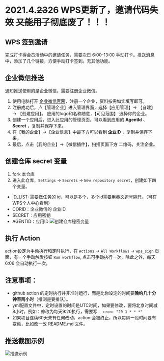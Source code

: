 # 2021.4.~~23~~26 WPS更新了，邀请代码~~失效~~ ~~又能用了~~彻底废了！！！

## WPS 签到邀请
完成打卡得会员活动中的邀请任务，需要次日 6:00-13:00 手动打卡。推送消息中，添加了几个链接，方便手动打卡签到。无其他功能。
## 企业微信推送
通知推送使用的是企业微信，需要注册企业微信。
1. 使用电脑打开 [企业微信官网](https://work.weixin.qq.com/)，注册一个企业，资料按需如实填写即可。
2. 注册成功后，点【管理企业】进入管理界面，选择【应用管理】→ 【自建】 → 【创建应用】。
   应用的logo和名称随意，【可见范围】 选择你的企业。
3. 创建一个应用后，进入此应用的管理页面，可以看到应用的 **AgentId** 、 **Secret** ，复制并保存下来。
4. 在【我的企业】→【企业信息】中最下方可以看到 **企业ID** ，复制并保存下来。
5. 最后，点击【我的企业】→【微信插件】，扫描页面下方 二维码，关注企业。

## 创建仓库 secret 变量
1. fork 本仓库
2. 进入此仓库，`Settings` -> `Secrets` -> `New repository secret`，创建如下四个变量。
- ID_LIST: 需要做任务的 id，可以是多个，多个id需要用英文逗号隔开。（可在WPS个人中心看到）
- CORID：企业微信的 企业ID
- SECRET：应用密钥
- AGENTID：应用ID
![创建仓库秘密变量](create_secrets.png)

## 执行 Action
action设定为手动执行和定时执行，在 `Actions` -> `All Workflows` -> `wps_sign` 页面，有一个手动触发按钮 `Run workflow`, 点击可手动执行一次，除此之外，每天 6:06 会自动执行一次。
## 注意事项：
- github action 的定时执行并非准时运行，而是比你设定的时间要**晚约几十分钟至两小时**（推测是要排队）。
- yml配置文件中，定时设置的时间是UTC时间，如果要修改，要将北京时间减8小时，例如：修改为每天9:20执行，需要写 `- cron: "20 1 * * *"`
- 如果项目连续60天未有任何改动，action 会被终止，所以每隔一段时间要有变动，比如改一改 README.md 文件。

## 推送截图示例
![推送示例](notify_example.png)
